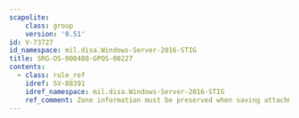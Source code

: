 ```yaml
---
scapolite:
    class: group
    version: '0.51'
id: V-73727
id_namespace: mil.disa.Windows-Server-2016-STIG
title: SRG-OS-000480-GPOS-00227
contents:
  - class: rule_ref
    idref: SV-88391
    idref_namespace: mil.disa.Windows-Server-2016-STIG
    ref_comment: Zone information must be preserved when saving attachments.
---
```


